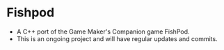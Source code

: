 # Fishpod
- A C++ port of the Game Maker's Companion game FishPod.
- This is an ongoing project and will have regular updates and commits.
